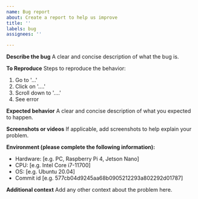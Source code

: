 ```yaml
---
name: Bug report
about: Create a report to help us improve
title: ''
labels: bug
assignees: ''

---
```


**Describe the bug**
A clear and concise description of what the bug is.

**To Reproduce**
Steps to reproduce the behavior:
1. Go to '...'
2. Click on '....'
3. Scroll down to '....'
4. See error

**Expected behavior**
A clear and concise description of what you expected to happen.

**Screenshots or videos**
If applicable, add screenshots to help explain your problem.

**Environment (please complete the following information):**
 - Hardware: [e.g. PC, Raspberry Pi 4, Jetson Nano]
 - CPU: [e.g. Intel Core i7-11700]
 - OS: [e.g. Ubuntu 20.04]
 - Commit id [e.g. 577cb04d9245aa68b0905212293a802292d01787]

**Additional context**
Add any other context about the problem here.
